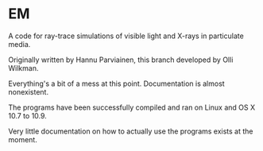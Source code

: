 # EM

A code for ray-trace simulations of visible light and X-rays in particulate media.

Originally written by Hannu Parviainen, this branch developed by Olli Wilkman.

Everything's a bit of a mess at this point. Documentation is almost nonexistent.

The programs have been successfully compiled and ran on Linux and OS X 10.7 to 10.9.

Very little documentation on how to actually use the programs exists at the moment.
